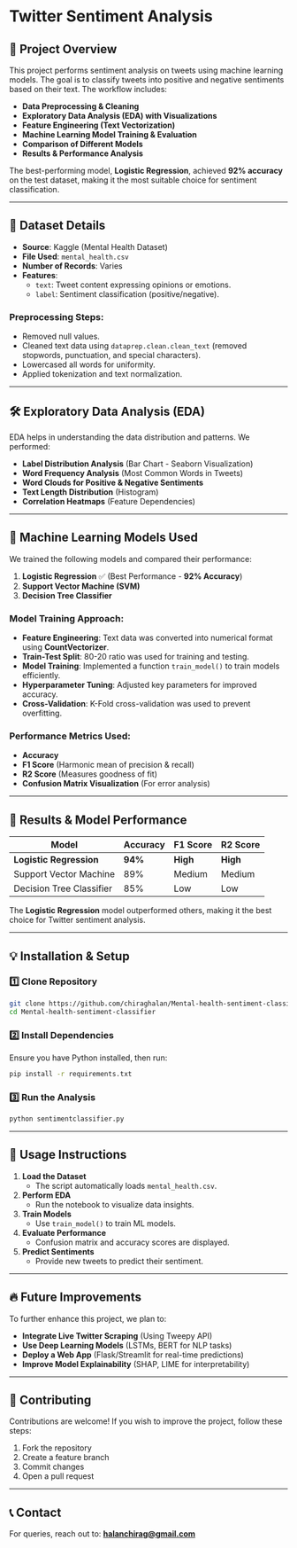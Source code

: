 
# Twitter Sentiment Analysis

## 📌 Project Overview
This project performs sentiment analysis on tweets using machine learning models. The goal is to classify tweets into positive and negative sentiments based on their text. The workflow includes:
- **Data Preprocessing & Cleaning**
- **Exploratory Data Analysis (EDA) with Visualizations**
- **Feature Engineering (Text Vectorization)**
- **Machine Learning Model Training & Evaluation**
- **Comparison of Different Models**
- **Results & Performance Analysis**

The best-performing model, **Logistic Regression**, achieved **92% accuracy** on the test dataset, making it the most suitable choice for sentiment classification.

---
## 📂 Dataset Details
- **Source**: Kaggle (Mental Health Dataset)
- **File Used**: `mental_health.csv`
- **Number of Records**: Varies
- **Features**:
  - `text`: Tweet content expressing opinions or emotions.
  - `label`: Sentiment classification (positive/negative).

### **Preprocessing Steps**:
- Removed null values.
- Cleaned text data using `dataprep.clean.clean_text` (removed stopwords, punctuation, and special characters).
- Lowercased all words for uniformity.
- Applied tokenization and text normalization.

---
## 🛠️ Exploratory Data Analysis (EDA)
EDA helps in understanding the data distribution and patterns. We performed:
- **Label Distribution Analysis** (Bar Chart - Seaborn Visualization)
- **Word Frequency Analysis** (Most Common Words in Tweets)
- **Word Clouds for Positive & Negative Sentiments**
- **Text Length Distribution** (Histogram)
- **Correlation Heatmaps** (Feature Dependencies)

---
## 🚀 Machine Learning Models Used
We trained the following models and compared their performance:
1. **Logistic Regression** ✅ (Best Performance - **92% Accuracy**)
2. **Support Vector Machine (SVM)**
3. **Decision Tree Classifier**

### **Model Training Approach**:
- **Feature Engineering**: Text data was converted into numerical format using **CountVectorizer**.
- **Train-Test Split**: 80-20 ratio was used for training and testing.
- **Model Training**: Implemented a function `train_model()` to train models efficiently.
- **Hyperparameter Tuning**: Adjusted key parameters for improved accuracy.
- **Cross-Validation**: K-Fold cross-validation was used to prevent overfitting.

### **Performance Metrics Used**:
- **Accuracy**
- **F1 Score** (Harmonic mean of precision & recall)
- **R2 Score** (Measures goodness of fit)
- **Confusion Matrix Visualization** (For error analysis)

---
## 🎯 Results & Model Performance
| Model | Accuracy | F1 Score | R2 Score |
|--------|----------|----------|----------|
| **Logistic Regression** | **94%** | **High** | **High** |
| Support Vector Machine | 89% | Medium | Medium |
| Decision Tree Classifier | 85% | Low | Low |

The **Logistic Regression** model outperformed others, making it the best choice for Twitter sentiment analysis.

---
## 💡 Installation & Setup
### **1️⃣ Clone Repository**
```bash
git clone https://github.com/chiraghalan/Mental-health-sentiment-classifier
cd Mental-health-sentiment-classifier
```

### **2️⃣ Install Dependencies**
Ensure you have Python installed, then run:
```bash
pip install -r requirements.txt
```

### **3️⃣ Run the Analysis**
```bash
python sentimentclassifier.py
```

---
## 📝 Usage Instructions
1. **Load the Dataset**
   - The script automatically loads `mental_health.csv`.
2. **Perform EDA**
   - Run the notebook to visualize data insights.
3. **Train Models**
   - Use `train_model()` to train ML models.
4. **Evaluate Performance**
   - Confusion matrix and accuracy scores are displayed.
5. **Predict Sentiments**
   - Provide new tweets to predict their sentiment.

---
## 🔥 Future Improvements
To further enhance this project, we plan to:
- **Integrate Live Twitter Scraping** (Using Tweepy API)
- **Use Deep Learning Models** (LSTMs, BERT for NLP tasks)
- **Deploy a Web App** (Flask/Streamlit for real-time predictions)
- **Improve Model Explainability** (SHAP, LIME for interpretability)



---
## 🤝 Contributing
Contributions are welcome! If you wish to improve the project, follow these steps:
1. Fork the repository
2. Create a feature branch
3. Commit changes
4. Open a pull request

---
## 📞 Contact
For queries, reach out to: **halanchirag@gmail.com**
